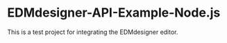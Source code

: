 EDMdesigner-API-Example-Node.js
===============================

This is a test project for integrating the EDMdesigner editor.
